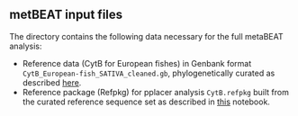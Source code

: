 ## metBEAT input files ##

The directory contains the following data necessary for the full metaBEAT analysis:
 - Reference data (CytB for European fishes) in Genbank format `CytB_European-fish_SATIVA_cleaned.gb`, phylogenetically curated as described [here]().
 - Reference package (Refpkg) for pplacer analysis `CytB.refpkg` built from the curated reference sequence set as described in [this]() notebook.

